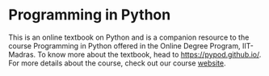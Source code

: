 # Programming in Python

This is an online textbook on Python and is a companion resource to the course Programming in Python offered in the Online Degree Program, IIT-Madras. To know more about the textbook, head to https://pypod.github.io/. For more details about the course, check out our course [website](https://www.onlinedegree.iitm.ac.in/course_pages/BSCCS1002.html).
